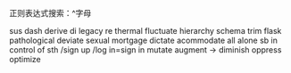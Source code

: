 正则表达式搜索：^字母



sus<pend>
dash
derive
di<verge>
legacy
re<fine>
thermal
fluctuate
hierarchy
schema
trim
flask
pathological
deviate
<hetero>sexual
mortgage
dictate <cmd>
acommodate<provide space>
all alone
sb in control of sth
/sign up /log in=sign in
mutate
augment ->
diminish
oppress<emo>
optimize